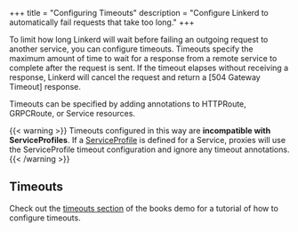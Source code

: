 +++
title = "Configuring Timeouts"
description = "Configure Linkerd to automatically fail requests that take too long."
+++

To limit how long Linkerd will wait before failing an outgoing request to
another service, you can configure timeouts. Timeouts specify the maximum amount
of time to wait for a response from a remote service to complete after the
request is sent. If the timeout elapses without receiving a response, Linkerd
will cancel the request and return a [504 Gateway Timeout] response.

Timeouts can be specified by adding annotations to HTTPRoute, GRPCRoute, or
Service resources.

{{< warning >}}
Timeouts configured in this way are **incompatible with ServiceProfiles**. If a
[ServiceProfile](../../features/service-profiles/) is defined for a Service,
proxies will use the ServiceProfile timeout configuration and ignore any timeout
annotations.
{{< /warning >}}

## Timeouts

Check out the [timeouts section](../books/#timeouts) of the books demo
for a tutorial of how to configure timeouts.
